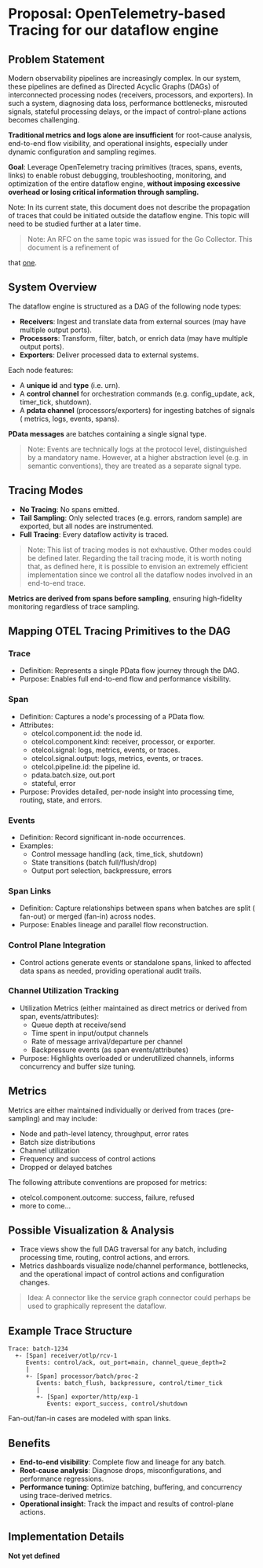 # Proposal: OpenTelemetry-based Tracing for our dataflow engine

## Problem Statement

Modern observability pipelines are increasingly complex. In our system, these
pipelines are defined as Directed Acyclic Graphs (DAGs) of interconnected
processing nodes (receivers, processors, and exporters). In such a system,
diagnosing data loss, performance bottlenecks, misrouted signals, stateful
processing delays, or the impact of control-plane actions becomes challenging.

**Traditional metrics and logs alone are insufficient** for root-cause analysis,
end-to-end flow visibility, and operational insights, especially under dynamic
configuration and sampling regimes.

**Goal**:
Leverage OpenTelemetry tracing primitives (traces, spans, events, links)
to enable robust debugging, troubleshooting, monitoring, and optimization of the
entire dataflow engine, **without imposing excessive overhead or losing critical
information through sampling.**

Note: In its current state, this document does not describe the propagation of
traces that could be initiated outside the dataflow engine. This topic will need
to be studied further at a later time.

> Note: An RFC on the same topic was issued for the Go Collector. This document
> is a refinement of
>
that [one](https://github.com/open-telemetry/opentelemetry-collector/blob/main/docs/rfcs/component-universal-telemetry.md).

## System Overview

The dataflow engine is structured as a DAG of the following node types:

- **Receivers**: Ingest and translate data from external sources (may have
  multiple output ports).
- **Processors**: Transform, filter, batch, or enrich data (may have multiple
  output ports).
- **Exporters**: Deliver processed data to external systems.

Each node features:

- A **unique id** and **type** (i.e. urn).
- A **control channel** for orchestration commands (e.g. config_update, ack,
  timer_tick, shutdown).
- A **pdata channel** (processors/exporters) for ingesting batches of signals (
  metrics, logs, events, spans).

**PData messages** are batches containing a single signal type.

> Note: Events are technically logs at the protocol level, distinguished by a
> mandatory name. However, at a higher abstraction level (e.g. in semantic
> conventions), they are treated as a separate signal type.

## Tracing Modes

- **No Tracing**: No spans emitted.
- **Tail Sampling**: Only selected traces (e.g. errors, random sample) are
  exported, but all nodes are instrumented.
- **Full Tracing**: Every dataflow activity is traced.

> Note: This list of tracing modes is not exhaustive. Other modes could be
> defined later. Regarding the tail tracing mode, it is worth noting that, as
> defined here, it is possible to envision an extremely efficient implementation
> since we control all the dataflow nodes involved in an end-to-end trace.

**Metrics are derived from spans before sampling**, ensuring high-fidelity
monitoring regardless of trace sampling.

## Mapping OTEL Tracing Primitives to the DAG

### Trace

- Definition: Represents a single PData flow journey through the DAG.
- Purpose: Enables full end-to-end flow and performance visibility.

### Span

- Definition: Captures a node's processing of a PData flow.
- Attributes:
  - otelcol.component.id: the node id.
  - otelcol.component.kind: receiver, processor, or exporter.
  - otelcol.signal: logs, metrics, events, or traces.
  - otelcol.signal.output: logs, metrics, events, or traces.
  - otelcol.pipeline.id: the pipeline id.
  - pdata.batch.size, out.port
  - stateful, error
- Purpose: Provides detailed, per-node insight into processing time, routing,
  state, and errors.

### Events

- Definition: Record significant in-node occurrences.
- Examples:
  - Control message handling (ack, time_tick, shutdown)
  - State transitions (batch full/flush/drop)
  - Output port selection, backpressure, errors

### Span Links

- Definition: Capture relationships between spans when batches are split (
  fan-out) or merged (fan-in) across nodes.
- Purpose: Enables lineage and parallel flow reconstruction.

### Control Plane Integration

- Control actions generate events or standalone spans, linked to affected
  data spans as needed, providing operational audit trails.

### Channel Utilization Tracking

- Utilization Metrics (either maintained as direct metrics or derived from span,
  events/attributes):
  - Queue depth at receive/send
  - Time spent in input/output channels
  - Rate of message arrival/departure per channel
  - Backpressure events (as span events/attributes)
- Purpose: Highlights overloaded or underutilized channels, informs
  concurrency and buffer size tuning.

## Metrics

Metrics are either maintained individually or derived from traces (pre-sampling)
and may include:

- Node and path-level latency, throughput, error rates
- Batch size distributions
- Channel utilization
- Frequency and success of control actions
- Dropped or delayed batches

The following attribute conventions are proposed for metrics:

- otelcol.component.outcome: success, failure, refused
- more to come...

## Possible Visualization & Analysis

- Trace views show the full DAG traversal for any batch, including processing
  time, routing, control actions, and errors.
- Metrics dashboards visualize node/channel performance, bottlenecks, and the
  operational impact of control actions and configuration changes.

> Idea: A connector like the service graph connector could perhaps be used to
> graphically represent the dataflow.

## Example Trace Structure

```
Trace: batch-1234
  +- [Span] receiver/otlp/rcv-1
     Events: control/ack, out_port=main, channel_queue_depth=2
     |
     +- [Span] processor/batch/proc-2
        Events: batch_flush, backpressure, control/timer_tick
        |
        +- [Span] exporter/http/exp-1
           Events: export_success, control/shutdown
```

Fan-out/fan-in cases are modeled with span links.

## Benefits

- **End-to-end visibility**: Complete flow and lineage for any batch.
- **Root-cause analysis**: Diagnose drops, misconfigurations, and performance
  regressions.
- **Performance tuning**: Optimize batching, buffering, and concurrency using
  trace-derived metrics.
- **Operational insight**: Track the impact and results of control-plane
  actions.

## Implementation Details

**Not yet defined**